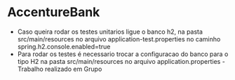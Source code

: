 # AccentureBank
 
 - Caso queira rodar os testes unitarios ligue o banco h2, na pasta src/main/resources no arquivo application-test.properties no caminho spring.h2.console.enabled=true
 - Para rodar os testes é necessario trocar a configuracao do banco para o tipo H2 na pasta src/main/resources no arquivo application.properties 
-Trabalho realizado em Grupo
